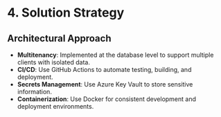 # 4. Solution Strategy

## Architectural Approach
- **Multitenancy**: Implemented at the database level to support multiple clients with isolated data.
- **CI/CD**: Use GitHub Actions to automate testing, building, and deployment.
- **Secrets Management**: Use Azure Key Vault to store sensitive information.
- **Containerization**: Use Docker for consistent development and deployment environments.
